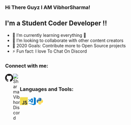 ### Hi There Guyz I AM VibhorSharma!

## I'm a Student Coder Developer !!

- 🌱 I’m currently learning everything 🤣
- 👯 I’m looking to collaborate with other content creators
- 🥅 2020 Goals: Contribute more to Open Source projects
- ⚡ Fun fact: I love To Chat On Discord

### Connect with me:

[<img align="left" alt="GitHub" width="26px" src="https://raw.githubusercontent.com/github/explore/78df643247d429f6cc873026c0622819ad797942/topics/github/github.png" />][Github]
[<img align="left" alt="SharmaVibhor Discord" width="22px" src="https://img.icons8.com/dusk/50/000000/discord-logo.png" />][discord]

<br />

### Languages and Tools:

[<img align="left" alt="JavaScript" width="26px" src="https://raw.githubusercontent.com/devicons/devicon/master/icons/javascript/javascript-original.svg" />][js]
[<img align="left" alt="Visual Studio Code" width="26px" src="https://raw.githubusercontent.com/github/explore/80688e429a7d4ef2fca1e82350fe8e3517d3494d/topics/visual-studio-code/visual-studio-code.png" />][VSC]
[<img align="left" alt="Visual Studio Code" width="26px" src="https://raw.githubusercontent.com/devicons/devicon/master/icons/python/python-original.svg" />][Py]










[discord]: https://discordapp.com/users/736917095211728951
[js]: https://developer.mozilla.org/en-US/docs/Web/JavaScript
[Github]: https://github.com/VibhorSharma199/VibhorSharma199
[VSC]: http://vsCodeHero.com
[Py]: https://python.org
